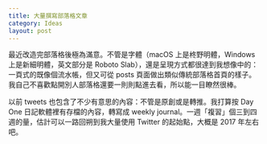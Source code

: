 ```yaml
---
title: 大量撰寫部落格文章
category: Ideas
layout: post
---
```


最近改造完部落格後極為滿意。不管是字體（macOS 上是柊野明體，Windows 上是新細明體，英文部分是 Roboto Slab），還是呈現方式都很達到我想像中的：一頁式的既像個流水帳，但又可從 posts 頁面做出類似傳統部落格首頁的樣子。我自己不喜歡點開別人部落格還要一則則點進去看，所以能一目瞭然很棒。

以前 tweets 也包含了不少有意思的內容：不管是原創或是轉推。我打算按 Day One 日記軟體裡有存檔的內容，轉寫成 weekly journal。一週「複習」個三到四週的量，估計可以一路回朔到我大量使用 Twitter 的起始點，大概是 2017 年左右吧。
